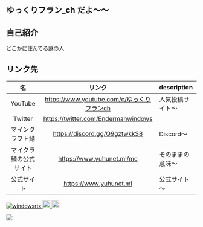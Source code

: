 ## ゆっくりフラン_ch だよ～～

## 自己紹介

どこかに住んでる謎の人

## リンク先
| 名 | リンク | description |
| :---: | :---: | :--------- |
| YouTube | https://www.youtube.com/c/ゆっくりフランch | 人気投稿サイト～ |
| Twitter | https://twitter.com/Endermanwindows | | Twitterだよ～～ | |
| マインクラフト鯖 | https://discord.gg/Q9gztwkkS8 |  Discord～ |
| マイクラ鯖の公式サイト | https://www.yuhunet.ml/mc | そのままの意味～ |
| 公式サイト | https://www.yuhunet.ml | 公式サイト～ |

<p align="left"> 
  <a href="https://github.com/windowsrtx/">
    <img src="https://komarev.com/ghpvc/?username=windowsrtx" alt="windowsrtx" />
  </a>
  <a href="http://twitter.com/Endermanwindows">
    <img height="20" src="https://img.shields.io/twitter/follow/Endermanwindows?label=Twitter&logo=twitter&style=flat" />
  </a>
  <a href="https://github.com/windowsrtx">
    <img height="20" src="https://img.shields.io/github/followers/windowsrtx?label=follow&logo=github&style=flat" />
  </a>
</p>

<a href="https://github.com/anuraghazra/github-readme-stats">
  <img align="left" src="https://github-readme-stats.vercel.app/api?username=windowsrtx&count_private=true&show_icons=true&theme=dark" />
</a>
